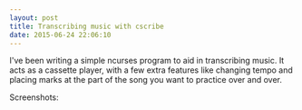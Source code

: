 ```yaml
---
layout: post
title: Transcribing music with cscribe
date: 2015-06-24 22:06:10
---
```


I've been writing a simple ncurses program to aid in transcribing music. It acts
as a cassette player, with a few extra features like changing tempo and placing
marks at the part of the song you want to practice over and over.

Screenshots:
